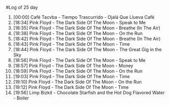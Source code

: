 #Log of 25 day

1. [00:00] Café Tacvba - Tiempo Trascurrido - Ojalá Que Llueva Café
1. [18:34] Pink Floyd - The Dark Side Of The Moon - Speak to Me
1. [18:35] Pink Floyd - The Dark Side Of The Moon - Breathe (In The Air)
1. [18:38] Pink Floyd - The Dark Side Of The Moon - On the Run
1. [18:42] Pink Floyd - The Dark Side Of The Moon - Breathe (In The Air)
1. [18:43] Pink Floyd - The Dark Side Of The Moon - Time
1. [18:44] Pink Floyd - The Dark Side Of The Moon - The Great Gig in the Sky
1. [18:56] Pink Floyd - The Dark Side Of The Moon - Speak to Me
1. [18:57] Pink Floyd - The Dark Side Of The Moon - Money
1. [18:59] Pink Floyd - The Dark Side Of The Moon - On the Run
1. [19:03] Pink Floyd - The Dark Side Of The Moon - Time
1. [19:10] Pink Floyd - The Dark Side Of The Moon - On the Run
1. [19:12] Pink Floyd - The Dark Side Of The Moon - Time
1. [19:56] Limp Bizkit - Chocolate Starfish and the Hot Dog Flavored Water - Boiler
